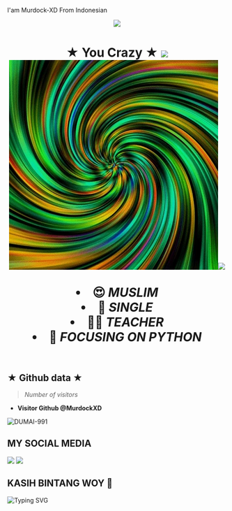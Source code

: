 
I'am Murdock-XD From Indonesian

<!-- Typing SVG by DenverCoder1 - https://github.com/DenverCoder1/readme-typing-svg -->
<p align="center">
<!--   <a href="https://github.com/DenverCoder1/readme-typing-svg"> -->
    <img src="https://readme-typing-svg.herokuapp.com?color=E22FE4&width=380&height=45&lines=Welcome+To+My+Github;You+Know+Who+Is+Handsome;BangMurdock+XyinCode;Nice+To+Meet+You+...&center=true"></a>

</p>
<h1 align="center">★ You Crazy ★ <img src="https://github.com/mitul3737/mitul3737/blob/main/mituls code.gif"

<h1 align="center"><img src="https://raw.githubusercontent.com/Al-Vino/Al-Vino/main/giphy.webp"

<a href="[https://github.com/MurodockXD"><img width=550 src="https://github-profile-trophy.vercel.app/?username=Murdock-ID&theme=dracula&no-frame=true&title=Followers,Stars,Commit,Repository,Issues"/></a>
<li> 😍 <i> MUSLIM</i></li>
<li> 🌚 <i> SINGLE</i></li>
<li> 👩‍💻 <i> TEACHER</i></li>
<li> 🌟 <i> FOCUSING ON PYTHON</i></li><br>

## ★ Github data ★
>
> *Number of visitors*
* **Visitor Github @MurdockXD**

![DUMAI-991](https://komarev.com/ghpvc/?username=Basari-ID&color=blue)
>
## MY SOCIAL MEDIA
[![](https://img.shields.io/badge/Github-black?logo=Github&logoColor=black&labelColor=white)](https://github.com/MurdockXD) 
[![](https://img.shields.io/badge/Facebook-blue?logo=Facebook&logoColor=blue&labelColor=white)](https://www.facebook.com/anggih.maulana.54)
## KASIH BINTANG WOY 🌟
![Typing SVG](https://readme-typing-svg.herokuapp.com?lines=Selamat+Bersenang-senang....!+)


